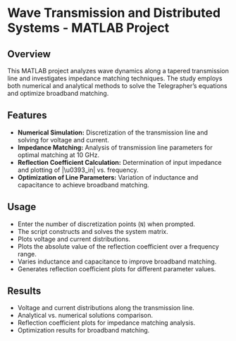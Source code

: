 
# Wave Transmission and Distributed Systems - MATLAB Project

## Overview
This MATLAB project analyzes wave dynamics along a tapered transmission line and investigates impedance matching techniques. The study employs both numerical and analytical methods to solve the Telegrapher’s equations and optimize broadband matching.

## Features
- **Numerical Simulation:** Discretization of the transmission line and solving for voltage and current.
- **Impedance Matching:** Analysis of transmission line parameters for optimal matching at 10 GHz.
- **Reflection Coefficient Calculation:** Determination of input impedance and plotting of |\u0393_in| vs. frequency.
- **Optimization of Line Parameters:** Variation of inductance and capacitance to achieve broadband matching.

## Usage
  - Enter the number of discretization points (`N`) when prompted.
  - The script constructs and solves the system matrix.
  - Plots voltage and current distributions.
  - Plots the absolute value of the reflection coefficient over a frequency range.
  - Varies inductance and capacitance to improve broadband matching.
  - Generates reflection coefficient plots for different parameter values.

## Results
- Voltage and current distributions along the transmission line.
- Analytical vs. numerical solutions comparison.
- Reflection coefficient plots for impedance matching analysis.
- Optimization results for broadband matching.

